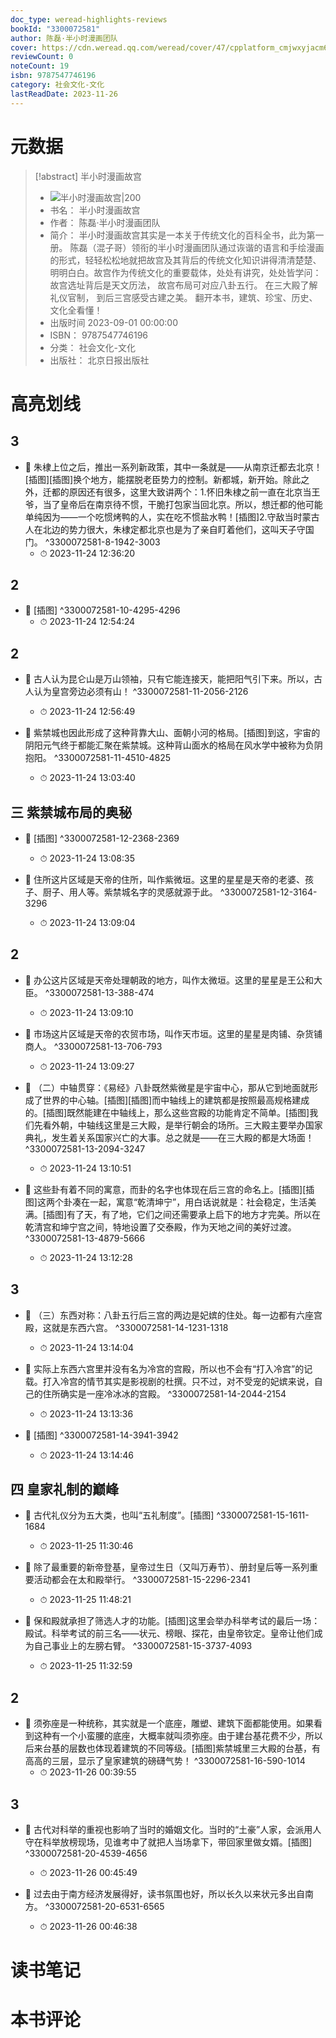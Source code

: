 ```yaml
---
doc_type: weread-highlights-reviews
bookId: "3300072581"
author: 陈磊·半小时漫画团队
cover: https://cdn.weread.qq.com/weread/cover/47/cpplatform_cmjwxyjacm6gkjcqbnojsu/t7_cpplatform_cmjwxyjacm6gkjcqbnojsu1695866699.jpg
reviewCount: 0
noteCount: 19
isbn: 9787547746196
category: 社会文化-文化
lastReadDate: 2023-11-26
---
```

# 元数据
> [!abstract] 半小时漫画故宫
> - ![ 半小时漫画故宫|200](https://cdn.weread.qq.com/weread/cover/47/cpplatform_cmjwxyjacm6gkjcqbnojsu/t7_cpplatform_cmjwxyjacm6gkjcqbnojsu1695866699.jpg)
> - 书名： 半小时漫画故宫
> - 作者： 陈磊·半小时漫画团队
> - 简介： 半小时漫画故宫其实是一本关于传统文化的百科全书，此为第一册。
陈磊（混子哥）领衔的半小时漫画团队通过诙谐的语言和手绘漫画的形式，轻轻松松地就把故宫及其背后的传统文化知识讲得清清楚楚、明明白白。故宫作为传统文化的重要载体，处处有讲究，处处皆学问：
故宫选址背后是天文历法，
故宫布局可对应八卦五行。
在三大殿了解礼仪官制，
到后三宫感受古建之美。
翻开本书，建筑、珍宝、历史、文化全看懂！
> - 出版时间 2023-09-01 00:00:00
> - ISBN： 9787547746196
> - 分类： 社会文化-文化
> - 出版社： 北京日报出版社

# 高亮划线

## 3


- 📌 朱棣上位之后，推出一系列新政策，其中一条就是——从南京迁都去北京！[插图][插图]换个地方，能摆脱老臣势力的控制。新都城，新开始。除此之外，迁都的原因还有很多，这里大致讲两个：1.怀旧朱棣之前一直在北京当王爷，当了皇帝后在南京待不惯，干脆打包家当回北京。所以，想迁都的他可能单纯因为——一个吃惯烤鸭的人，实在吃不惯盐水鸭！[插图]2.守敌当时蒙古人在北边的势力很大，朱棣定都北京也是为了亲自盯着他们，这叫天子守国门。 ^3300072581-8-1942-3003
    - ⏱ 2023-11-24 12:36:20 
## 2


- 📌 [插图] ^3300072581-10-4295-4296
    - ⏱ 2023-11-24 12:54:24 
## 2


- 📌 古人认为昆仑山是万山领袖，只有它能连接天，能把阳气引下来。所以，古人认为皇宫旁边必须有山！ ^3300072581-11-2056-2126
    - ⏱ 2023-11-24 12:56:49 

- 📌 紫禁城也因此形成了这种背靠大山、面朝小河的格局。[插图]到这，宇宙的阴阳元气终于都能汇聚在紫禁城。这种背山面水的格局在风水学中被称为负阴抱阳。 ^3300072581-11-4510-4825
    - ⏱ 2023-11-24 13:03:40 
## 三 紫禁城布局的奥秘


- 📌 [插图] ^3300072581-12-2368-2369
    - ⏱ 2023-11-24 13:08:35 

- 📌 住所这片区域是天帝的住所，叫作紫微垣。这里的星星是天帝的老婆、孩子、厨子、用人等。紫禁城名字的灵感就源于此。 ^3300072581-12-3164-3296
    - ⏱ 2023-11-24 13:09:04 
## 2


- 📌 办公这片区域是天帝处理朝政的地方，叫作太微垣。这里的星星是王公和大臣。 ^3300072581-13-388-474
    - ⏱ 2023-11-24 13:09:10 

- 📌 市场这片区域是天帝的农贸市场，叫作天市垣。这里的星星是肉铺、杂货铺商人。 ^3300072581-13-706-793
    - ⏱ 2023-11-24 13:09:27 

- 📌 （二）中轴贯穿：《易经》八卦既然紫微星是宇宙中心，那从它到地面就形成了世界的中心轴。[插图][插图]而中轴线上的建筑都是按照最高规格建成的。[插图]既然能建在中轴线上，那么这些宫殿的功能肯定不简单。[插图]我们先看外朝，中轴线这里是三大殿，是举行朝会的场所。三大殿主要举办国家典礼，发生着关系国家兴亡的大事。总之就是——在三大殿的都是大场面！ ^3300072581-13-2094-3247
    - ⏱ 2023-11-24 13:10:51 

- 📌 这些卦有着不同的寓意，而卦的名字也体现在后三宫的命名上。[插图][插图]这两个卦凑在一起，寓意“乾清坤宁”，用白话说就是：社会稳定，生活美满。[插图]有了天，有了地，它们之间还需要承上启下的地方才完美。所以在乾清宫和坤宁宫之间，特地设置了交泰殿，作为天地之间的美好过渡。 ^3300072581-13-4879-5666
    - ⏱ 2023-11-24 13:12:28 
## 3


- 📌 （三）东西对称：八卦五行后三宫的两边是妃嫔的住处。每一边都有六座宫殿，这就是东西六宫。 ^3300072581-14-1231-1318
    - ⏱ 2023-11-24 13:14:04 

- 📌 实际上东西六宫里并没有名为冷宫的宫殿，所以也不会有“打入冷宫”的记载。打入冷宫的情节其实是影视剧的杜撰。只不过，对不受宠的妃嫔来说，自己的住所确实是一座冷冰冰的宫殿。 ^3300072581-14-2044-2154
    - ⏱ 2023-11-24 13:13:36 

- 📌 [插图] ^3300072581-14-3941-3942
    - ⏱ 2023-11-24 13:14:46 
## 四 皇家礼制的巅峰


- 📌 古代礼仪分为五大类，也叫“五礼制度”。[插图] ^3300072581-15-1611-1684
    - ⏱ 2023-11-25 11:30:46 

- 📌 除了最重要的新帝登基，皇帝过生日（又叫万寿节）、册封皇后等一系列重要活动都会在太和殿举行。 ^3300072581-15-2296-2341
    - ⏱ 2023-11-25 11:48:21 

- 📌 保和殿就承担了筛选人才的功能。[插图]这里会举办科举考试的最后一场：殿试。科举考试的前三名——状元、榜眼、探花，由皇帝钦定。皇帝让他们成为自己事业上的左膀右臂。 ^3300072581-15-3737-4093
    - ⏱ 2023-11-25 11:32:59 
## 2


- 📌 须弥座是一种统称，其实就是一个底座，雕塑、建筑下面都能使用。如果看到这种有一个小蛮腰的底座，大概率就叫须弥座。由于建台基花费不少，所以后来台基的层数也体现着建筑的不同等级。[插图]紫禁城里三大殿的台基，有高高的三层，显示了皇家建筑的磅礴气势！ ^3300072581-16-590-1014
    - ⏱ 2023-11-26 00:39:55 
## 3


- 📌 古代对科举的重视也影响了当时的婚姻文化。当时的“土豪”人家，会派用人守在科举放榜现场，见谁考中了就把人当场拿下，带回家里做女婿。[插图] ^3300072581-20-4539-4656
    - ⏱ 2023-11-26 00:45:49 

- 📌 过去由于南方经济发展得好，读书氛围也好，所以长久以来状元多出自南方。 ^3300072581-20-6531-6565
    - ⏱ 2023-11-26 00:46:38 
# 读书笔记

# 本书评论
